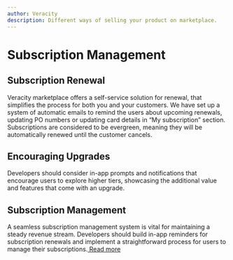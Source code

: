 ```yaml
---
author: Veracity
description: Different ways of selling your product on marketplace.
---
```

# Subscription Management

## Subscription Renewal
Veracity marketplace offers a self-service solution for renewal, that simplifies the process for both you and your customers. We have set up a system of automatic emails to remind the users about upcoming renewals, updating PO numbers or updating card details in “My subscription” section. Subscriptions are considered to be evergreen, meaning they will be automatically renewed until the customer cancels.

## Encouraging Upgrades
Developers should consider in-app prompts and notifications that encourage users to explore higher tiers, showcasing the additional value and features that come with an upgrade.

## Subscription Management
A seamless subscription management system is vital for maintaining a steady revenue stream. Developers should build in-app reminders for subscription renewals and implement a straightforward process for users to manage their subscriptions.<a href =https://developer.veracity.com/docs/section/marketplace/sellingyourproduct/subscriptionrenewal> Read more</a>

